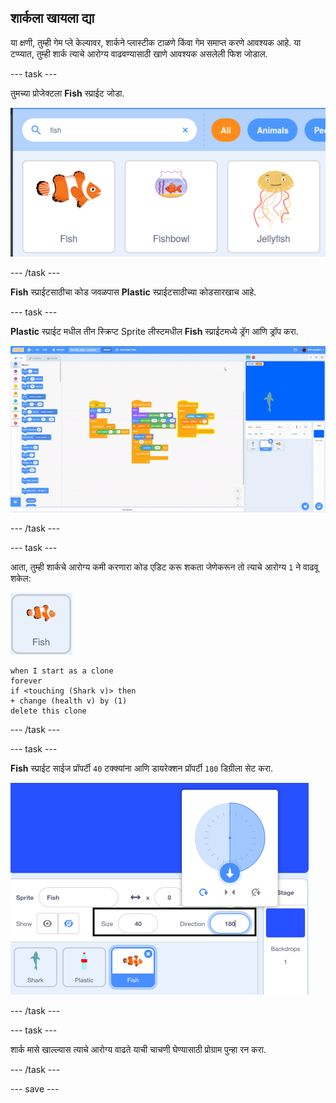 ## शार्कला खायला द्या

या क्षणी, तुम्ही गेम प्ले केल्यावर, शार्कने प्लास्टीक टाळणे किंवा गेम समाप्त करणे आवश्यक आहे. या टप्प्यात, तुम्ही शार्क त्याचे आरोग्य वाढवण्यासाठी खाणे आवश्यक असलेली फिश जोडाल.

--- task ---

तुमच्या प्रोजेक्टला **Fish** स्प्राईट जोडा.

![fish स्प्राईटचा शोध आणि निवड दाखवणारी इमेज](images/add-fish.png)

--- /task ---

**Fish** स्प्राईटसाठीचा कोड जवळपास **Plastic** स्प्राईटसाठीच्या कोडसारखाच आहे.

--- task ---

**Plastic** स्प्राईट मधील तीन स्क्रिप्ट Sprite लीस्टमधील **Fish** स्प्राईटमध्ये ड्रॅग आणि ड्रॉप करा.

![स्क्रिप्ट्स कॉपी करा](images/copy-scripts.gif)

--- /task ---

--- task ---

आता, तुम्ही शार्कचे आरोग्य कमी करणारा कोड एडिट करू शकता जेणेकरून तो त्याचे आरोग्य `1` ने वाढवू शकेल:

![fish स्प्राईट](images/fish-sprite.png)

```blocks3
when I start as a clone
forever
if <touching (Shark v)> then
+ change (health v) by (1)
delete this clone
```

--- /task ---

--- task ---

**Fish** स्प्राईट साईज प्रॉपर्टी `40` टक्क्यांना आणि डायरेक्शन प्रॉपर्टी `180` डिग्रीला सेट करा.

![fish स्प्राईटसाठी साईज आणि डायरेक्शन प्रॉपर्टी.](images/fish-properties.png)

--- /task ---

--- task ---

शार्क मासे खाल्ल्यास त्याचे आरोग्य वाढते याची चाचणी घेण्यासाठी प्रोग्राम पुन्हा रन करा.

--- /task ---


--- save ---


